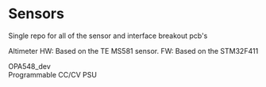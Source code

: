 # Sensors
Single repo for all of the sensor and interface breakout pcb's

Altimeter
HW:
Based on the TE MS581 sensor.
FW:
Based on the STM32F411

OPA548_dev  
Programmable CC/CV PSU
